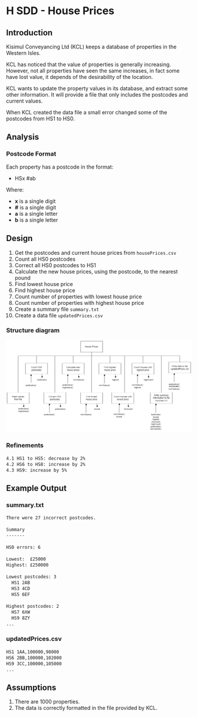 # H SDD - House Prices


## Introduction

Kisimul Conveyancing Ltd (KCL) keeps a database of properties in the Western Isles.

KCL has noticed that the value of properties is generally increasing.  However, not all properties have seen the same increases, in fact some have lost value, it depends of the desirability of the location.

KCL wants to update the property values in its database, and extract some other information.  It will provide a file that only includes the postcodes and current values.

When KCL created the data file a small error changed some of the postcodes from HS1 to HS0.


## Analysis

### Postcode Format

Each property has a postcode in the format:

 * HSx #ab

Where:

 * __x__ is a single digit
 * __#__ is a single digit
 * __a__ is a single letter
 * __b__ is a single letter


## Design

 1. Get the postcodes and current house prices from `housePrices.csv`
 2. Count all HS0 postcodes
 3. Correct all HS0 postcodes to HS1
 4. Calculate the new house prices, using the postcode, to the nearest pound
 5. Find lowest house price
 6. Find highest house price
 7. Count number of properties with lowest house price
 8. Count number of properties with highest house price
 9. Create a summary file `summary.txt`
10. Create a data file `updatedPrices.csv`


### Structure diagram

![Structure diagram](assets/sd.png)


### Refinements

```
4.1 HS1 to HS5: decrease by 2%
4.2 HS6 to HS8: increase by 2%
4.3 HS9: increase by 5%
```


## Example Output

### summary.txt

```
There were 27 incorrect postcodes.

Summary
-------

HS0 errors: 6

Lowest:  £25000
Highest: £250000

Lowest postcodes: 3
  HS1 2AB
  HS3 4CD
  HS5 6EF
  
Highest postcodes: 2
  HS7 6XW
  HS9 8ZY
...
```

### updatedPrices.csv

```
HS1 1AA,100000,98000
HS6 2BB,100000,102000
HS9 3CC,100000,105000
...
```


## Assumptions

1. There are 1000 properties.
2. The data is correctly formatted in the file provided by KCL.
